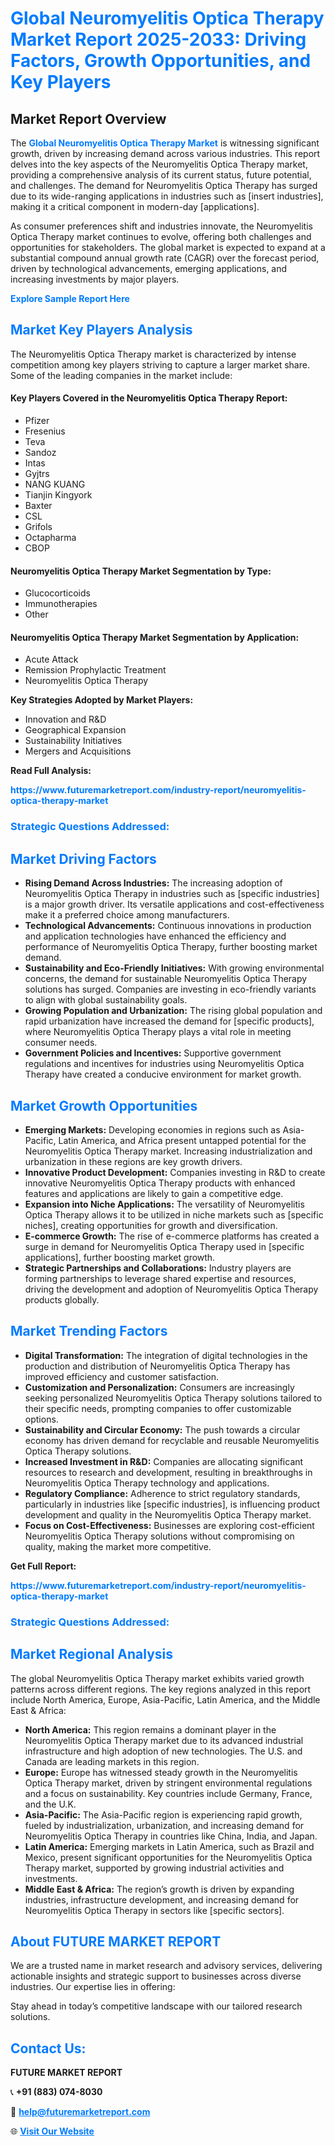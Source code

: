 <h1 style="color: #007BFF;">Global Neuromyelitis Optica Therapy Market Report 2025-2033: Driving Factors, Growth Opportunities, and Key Players</h1>

<section id="overview">
<h2>Market Report Overview</h2>
<p>The <a href="https://www.futuremarketreport.com/industry-report/neuromyelitis-optica-therapy-market" style="color: #007BFF; text-decoration: none;"><strong>Global Neuromyelitis Optica Therapy Market</strong></a> is witnessing significant growth, driven by increasing demand across various industries. This report delves into the key aspects of the Neuromyelitis Optica Therapy market, providing a comprehensive analysis of its current status, future potential, and challenges. The demand for Neuromyelitis Optica Therapy has surged due to its wide-ranging applications in industries such as [insert industries], making it a critical component in modern-day [applications].</p>
<p>As consumer preferences shift and industries innovate, the Neuromyelitis Optica Therapy market continues to evolve, offering both challenges and opportunities for stakeholders. The global market is expected to expand at a substantial compound annual growth rate (CAGR) over the forecast period, driven by technological advancements, emerging applications, and increasing investments by major players.</p>
</section>

<section id="overview">
<p><a href="https://www.futuremarketreport.com/request-sample/reportId=127172" style="color: #007BFF; text-decoration: none;"><strong>Explore Sample Report Here</strong></a></p>
</section>

<section id="key-players">
<h2 style="color: #007BFF;">Market Key Players Analysis</h2>
<p>The Neuromyelitis Optica Therapy market is characterized by intense competition among key players striving to capture a larger market share. Some of the leading companies in the market include:</p>
<h4>Key Players Covered in the Neuromyelitis Optica Therapy Report:</h4>
<ul><li>Pfizer</li><li>Fresenius</li><li>Teva</li><li>Sandoz</li><li>Intas</li><li>Gyjtrs</li><li>NANG KUANG</li><li>Tianjin Kingyork</li><li>Baxter</li><li>CSL</li><li>Grifols</li><li>Octapharma</li><li>CBOP</li></ul>
<h4>Neuromyelitis Optica Therapy Market Segmentation by Type:</h4>
<ul><li>Glucocorticoids</li><li>Immunotherapies</li><li>Other</li></ul>

<h4>Neuromyelitis Optica Therapy Market Segmentation by Application:</h4>
<ul><li>Acute Attack</li><li>Remission Prophylactic Treatment</li><li>Neuromyelitis Optica Therapy</li></ul>
<p><strong>Key Strategies Adopted by Market Players:</strong></p>
<ul>
<li>Innovation and R&D</li>
<li>Geographical Expansion</li>
<li>Sustainability Initiatives</li>
<li>Mergers and Acquisitions</li>
</ul>
</section>

<section>
<p><strong>Read Full Analysis: </strong></p><a href="https://www.futuremarketreport.com/industry-report/neuromyelitis-optica-therapy-market" style="color: #007BFF; text-decoration: none;"><strong>https://www.futuremarketreport.com/industry-report/neuromyelitis-optica-therapy-market</strong></a>
<h3 style="color: #007BFF;">Strategic Questions Addressed:</h3>
</section>

<section id="driving-factors">
<h2 style="color: #007BFF;">Market Driving Factors</h2>
<ul>
<li><strong>Rising Demand Across Industries:</strong> The increasing adoption of Neuromyelitis Optica Therapy in industries such as [specific industries] is a major growth driver. Its versatile applications and cost-effectiveness make it a preferred choice among manufacturers.</li>
<li><strong>Technological Advancements:</strong> Continuous innovations in production and application technologies have enhanced the efficiency and performance of Neuromyelitis Optica Therapy, further boosting market demand.</li>
<li><strong>Sustainability and Eco-Friendly Initiatives:</strong> With growing environmental concerns, the demand for sustainable Neuromyelitis Optica Therapy solutions has surged. Companies are investing in eco-friendly variants to align with global sustainability goals.</li>
<li><strong>Growing Population and Urbanization:</strong> The rising global population and rapid urbanization have increased the demand for [specific products], where Neuromyelitis Optica Therapy plays a vital role in meeting consumer needs.</li>
<li><strong>Government Policies and Incentives:</strong> Supportive government regulations and incentives for industries using Neuromyelitis Optica Therapy have created a conducive environment for market growth.</li>
</ul>
</section>

<section id="growth-opportunities">
<h2 style="color: #007BFF;">Market Growth Opportunities</h2>
<ul>
<li><strong>Emerging Markets:</strong> Developing economies in regions such as Asia-Pacific, Latin America, and Africa present untapped potential for the Neuromyelitis Optica Therapy market. Increasing industrialization and urbanization in these regions are key growth drivers.</li>
<li><strong>Innovative Product Development:</strong> Companies investing in R&D to create innovative Neuromyelitis Optica Therapy products with enhanced features and applications are likely to gain a competitive edge.</li>
<li><strong>Expansion into Niche Applications:</strong> The versatility of Neuromyelitis Optica Therapy allows it to be utilized in niche markets such as [specific niches], creating opportunities for growth and diversification.</li>
<li><strong>E-commerce Growth:</strong> The rise of e-commerce platforms has created a surge in demand for Neuromyelitis Optica Therapy used in [specific applications], further boosting market growth.</li>
<li><strong>Strategic Partnerships and Collaborations:</strong> Industry players are forming partnerships to leverage shared expertise and resources, driving the development and adoption of Neuromyelitis Optica Therapy products globally.</li>
</ul>
</section>

<section id="trending-factors">
<h2 style="color: #007BFF;">Market Trending Factors</h2>
<ul>
<li><strong>Digital Transformation:</strong> The integration of digital technologies in the production and distribution of Neuromyelitis Optica Therapy has improved efficiency and customer satisfaction.</li>
<li><strong>Customization and Personalization:</strong> Consumers are increasingly seeking personalized Neuromyelitis Optica Therapy solutions tailored to their specific needs, prompting companies to offer customizable options.</li>
<li><strong>Sustainability and Circular Economy:</strong> The push towards a circular economy has driven demand for recyclable and reusable Neuromyelitis Optica Therapy solutions.</li>
<li><strong>Increased Investment in R&D:</strong> Companies are allocating significant resources to research and development, resulting in breakthroughs in Neuromyelitis Optica Therapy technology and applications.</li>
<li><strong>Regulatory Compliance:</strong> Adherence to strict regulatory standards, particularly in industries like [specific industries], is influencing product development and quality in the Neuromyelitis Optica Therapy market.</li>
<li><strong>Focus on Cost-Effectiveness:</strong> Businesses are exploring cost-efficient Neuromyelitis Optica Therapy solutions without compromising on quality, making the market more competitive.</li>
</ul>
</section>

<section>
<p><strong>Get Full Report: </strong></p><a href="https://www.futuremarketreport.com/industry-report/neuromyelitis-optica-therapy-market" style="color: #007BFF; text-decoration: none;"><strong>https://www.futuremarketreport.com/industry-report/neuromyelitis-optica-therapy-market</strong></a>
<h3 style="color: #007BFF;">Strategic Questions Addressed:</h3>
</section>


<section id="regional-analysis">
<h2 style="color: #007BFF;">Market Regional Analysis</h2>
<p>The global Neuromyelitis Optica Therapy market exhibits varied growth patterns across different regions. The key regions analyzed in this report include North America, Europe, Asia-Pacific, Latin America, and the Middle East & Africa:</p>
<ul>
<li><strong>North America:</strong> This region remains a dominant player in the Neuromyelitis Optica Therapy market due to its advanced industrial infrastructure and high adoption of new technologies. The U.S. and Canada are leading markets in this region.</li>
<li><strong>Europe:</strong> Europe has witnessed steady growth in the Neuromyelitis Optica Therapy market, driven by stringent environmental regulations and a focus on sustainability. Key countries include Germany, France, and the U.K.</li>
<li><strong>Asia-Pacific:</strong> The Asia-Pacific region is experiencing rapid growth, fueled by industrialization, urbanization, and increasing demand for Neuromyelitis Optica Therapy in countries like China, India, and Japan.</li>
<li><strong>Latin America:</strong> Emerging markets in Latin America, such as Brazil and Mexico, present significant opportunities for the Neuromyelitis Optica Therapy market, supported by growing industrial activities and investments.</li>
<li><strong>Middle East & Africa:</strong> The region’s growth is driven by expanding industries, infrastructure development, and increasing demand for Neuromyelitis Optica Therapy in sectors like [specific sectors].</li>
</ul>
</section>

<footer>
<h2 style="color: #007BFF;">About FUTURE MARKET REPORT</h2>
<p>We are a trusted name in market research and advisory services, delivering actionable insights and strategic support to businesses across diverse industries. Our expertise lies in offering:</p>

<p>Stay ahead in today’s competitive landscape with our tailored research solutions.</p>

<h2 style="color: #007BFF;">Contact Us:</h2>
<p><strong>FUTURE MARKET REPORT</strong></p>
<p>📞 <strong>+91 (883) 074-8030</strong></p>
<p>📧 <strong><a href="mailto:help@futuremarketreport.com" style="color: #007BFF;">help@futuremarketreport.com</a></strong></p>
<p>🌐 <strong><a href="https://www.futuremarketreport.com/" style="color: #007BFF;">Visit Our Website</a></strong></p>
</footer>